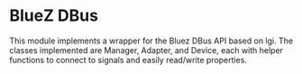 # BlueZ DBus

This module implements a wrapper for the Bluez DBus API based on lgi. The classes
implemented are Manager, Adapter, and Device, each with helper functions to connect to
signals and easily read/write properties.
